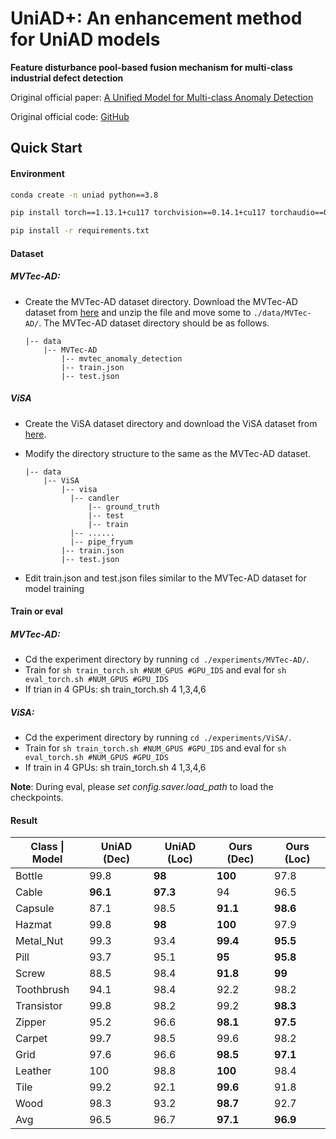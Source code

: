 # UniAD+: An enhancement method for UniAD models

**Feature disturbance pool-based fusion mechanism for  multi-class industrial defect detection**

Original official paper: [A Unified Model for Multi-class Anomaly Detection](https://arxiv.org/abs/2206.03687) 

Original official code: [GitHub](https://github.com/zhiyuanyou/UniAD)

## Quick Start

#### Environment

```bash
conda create -n uniad python==3.8

pip install torch==1.13.1+cu117 torchvision==0.14.1+cu117 torchaudio==0.13.1 --extra-index-url https://download.pytorch.org/whl/cu117

pip install -r requirements.txt
```

#### Dataset

##### MVTec-AD:

- Create the MVTec-AD dataset directory. Download the MVTec-AD dataset from [here](https://www.mvtec.com/company/research/datasets/mvtec-ad)  and unzip the file and move some to `./data/MVTec-AD/`. The MVTec-AD dataset directory should be as follows. 

  ```
  |-- data
      |-- MVTec-AD
          |-- mvtec_anomaly_detection
          |-- train.json
          |-- test.json
  ```

##### ViSA

- Create the ViSA dataset directory and download the ViSA dataset from [here](https://amazon-visual-anomaly.s3.us-west-2.amazonaws.com/VisA_20220922.tar).

- Modify the directory structure to the same as the  MVTec-AD dataset.

  ```
  |-- data
      |-- ViSA
          |-- visa
          	|-- candler
          		|-- ground_truth
          		|-- test
          		|-- train
          	|-- ......
          	|-- pipe_fryum
          |-- train.json
          |-- test.json
  ```
  
- Edit train.json and test.json files similar to the MVTec-AD dataset for model training

#### Train or eval

##### MVTec-AD:

- Cd the experiment directory by running `cd ./experiments/MVTec-AD/`. 
- Train for `sh train_torch.sh #NUM_GPUS #GPU_IDS`  and eval for `sh eval_torch.sh #NUM_GPUS #GPU_IDS`
- If trian in 4 GPUs: sh train_torch.sh 4 1,3,4,6

##### ViSA:

- Cd the experiment directory by running `cd ./experiments/ViSA/`. 
- Train for `sh train_torch.sh #NUM_GPUS #GPU_IDS`  and eval for `sh eval_torch.sh #NUM_GPUS #GPU_IDS`
- If train in 4 GPUs: sh train_torch.sh 4 1,3,4,6

**Note**: During eval, please *set config.saver.load_path* to load the checkpoints. 

#### Result

| Class \| Model | UniAD (Dec) | UniAD (Loc) | Ours (Dec) | Ours (Loc) |
| -------------- | ----------- | ----------- | ---------- | ---------- |
| Bottle         | 99.8        | **98**      | **100**    | 97.8       |
| Cable          | **96.1**    | **97.3**    | 94         | 96.5       |
| Capsule        | 87.1        | 98.5        | **91.1**   | **98.6**   |
| Hazmat         | 99.8        | **98**      | **100**    | 97.9       |
| Metal_Nut      | 99.3        | 93.4        | **99.4**   | **95.5**   |
| Pill           | 93.7        | 95.1        | **95**     | **95.8**   |
| Screw          | 88.5        | 98.4        | **91.8**   | **99**     |
| Toothbrush     | 94.1        | 98.4        | 92.2       | 98.2       |
| Transistor     | 99.8        | 98.2        | 99.2       | **98.3**   |
| Zipper         | 95.2        | 96.6        | **98.1**   | **97.5**   |
| Carpet         | 99.7        | 98.5        | 99.6       | 98.2       |
| Grid           | 97.6        | 96.6        | **98.5**   | **97.1**   |
| Leather        | 100         | 98.8        | **100**    | 98.4       |
| Tile           | 99.2        | 92.1        | **99.6**   | 91.8       |
| Wood           | 98.3        | 93.2        | **98.7**   | 92.7       |
| Avg            | 96.5        | 96.7        | **97.1**   | **96.9**   |





